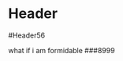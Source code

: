 <!-- TITLE: Home -->
<!-- SUBTITLE: A quick summary of Home -->

# Header


#Header56

what if i am formidable
###8999